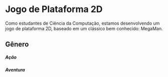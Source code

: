 # Jogo de Plataforma 2D
Como estudantes de Ciência da Computação, estamos desenvolvendo um jogo de plataforma 2D, baseado em um clássico bem conhecido: MegaMan. <br>


## Gênero
##### Ação
##### Aventura
